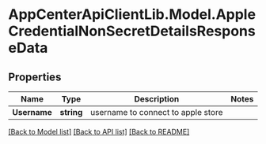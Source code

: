 # AppCenterApiClientLib.Model.AppleCredentialNonSecretDetailsResponseData
## Properties

Name | Type | Description | Notes
------------ | ------------- | ------------- | -------------
**Username** | **string** | username to connect to apple store | 

[[Back to Model list]](../README.md#documentation-for-models) [[Back to API list]](../README.md#documentation-for-api-endpoints) [[Back to README]](../README.md)

